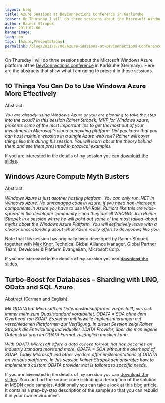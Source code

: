```yaml
---
layout: blog
title: Azure Sessions at DevConnections Conference in Karlsruhe
teaser: On Thursday I will do three sessions about the Microsoft Windows Azure platform at the DevConnections conference in Karlsruhe (Germany).
author: Rainer Stropek
date: 2011-07-06
bannerimage: 
lang: en
tags: [Azure,Presentations]
permalink: /blog/2011/07/06/Azure-Sessions-at-DevConnections-Conference-in-Karlsruhe
---
```


<p>On Thursday I will do three sessions about the Microsoft Windows Azure platform at the <a href="http://www.devconnections.com/germany" target="_blank">DevConnections conference</a> in Karlsruhe (Germany). Here are the abstracts that show what I am going to present in these sessions.</p><h2>10 Things You Can Do to Use Windows Azure More Effectively</h2><p>Abstract:</p><p>
  <em>You are already using Windows Azure or you are planning to take the step into the cloud? In this session Rainer Stropek, MVP for Windows Azure, presents some of the most important tips to get the most out of your investment in Microsoft’s cloud computing platform. Did you know that you can host multiple websites in a single Azure web role? Rainer will cover things like this during his session. You will learn about the theory behind them and see them presented in practical examples.</em>
</p><p>If you are interested in the details of my session you can <a href="{{site.baseurl}}/content/images/blog/2011/07/10 Things You Can Do to Use Windows Azure More Effectively.pdf">download the slides</a>.</p><h2>Windows Azure Compute Myth Busters</h2><p>Abstract:</p><p>
  <em>Windows Azure is just another hosting platform. You can only run .NET in Windows Azure. No unmanaged code in Azure. If you need non-Microsoft components in Azure you have to use VM-Role. Rumors like this are wide-spread in the developer community – and they are all WRONG! Join Rainer Stropek in a session where he will point out some of the most talked-about myths about the Windows Azure Platform. You will definitively leave with a clearer understanding about what Azure really offers to developers like you.</em>
</p><p>Note that this session has originally been developed by Rainer Stropek together with <a href="http://www.knor.net/" target="_blank">Max Knor</a>, Technical Global Alliance Manager, Global Partner Team, Developer &amp; Platform Evangelism, Microsoft Corp.</p><p>If you are interested in the details of my session you can <a href="{{site.baseurl}}/content/images/blog/2011/07/Windows Azure Compute Myth Busters.pdf">download the slides</a>.</p><h2>Turbo-Boost for Databases – Sharding with LINQ, OData and SQL Azure</h2><p>Abstract (German and English):</p><p>
  <em>Mit ODATA hat Microsoft ein Datenaustauschformat vorgestellt, das sich immer mehr zum Quasistandard vorarbeitet. ODATA = SOA ohne dem Overhead von SOAP. Es stehen mittlerweile Implementierungen auf verschiedenen Plattformen zur Verfügung. In dieser Session zeigt Rainer Stropek die Entwicklung individueller ODATA Provider, über die man eigene Datenstrukturen im ODATA Format zugänglich machen kann.</em>
</p><p>
  <em>With ODATA Microsoft offers a data access format that has becomes an industriy standard more and more. ODATA = SOA without the overhead of SOAP. Today Microsoft and other vendors offer implementations of ODATA on various platforms. In this session Rainer Stropek demonstrates how to implement a custom ODATA provider that is tailored to specific needs.</em>
</p><p>If you are interested in the details of my session you can <a href="{{site.baseurl}}/content/images/blog/2011/07/Turbo-Boost for Databases - Sharding with LINQ, OData and SQL Azure.pdf">download the slides</a>. You can find the source code including a description of the solution in <a href="http://code.msdn.microsoft.com/Sharding-in-Azure-Using-0171324f" target="_blank">MSDN code samples</a>. Additionally you can take a look at this <a href="/Blog/2011/02/16/Custom-OData-Provider-for-Windows-Azure-">blog article</a>. It contains a step-by-step description of the sample so that you can rebuild it in your own environment.</p>
